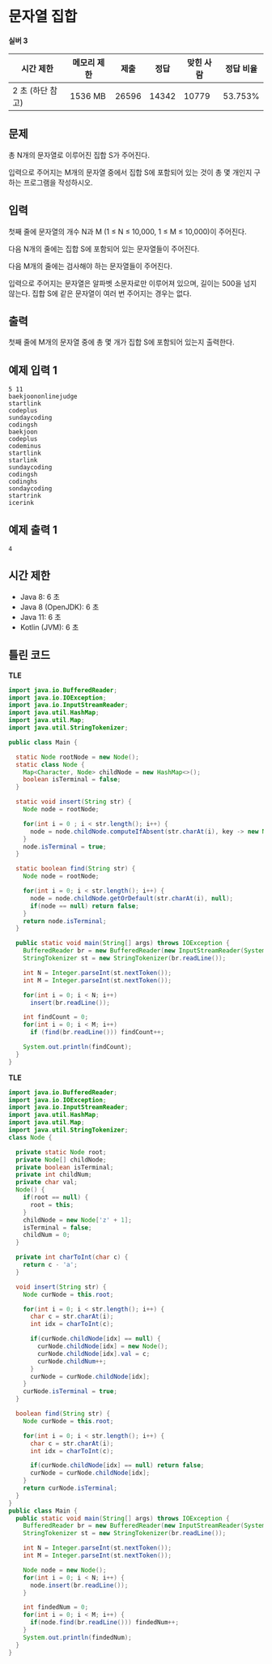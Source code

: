 # 문자열 집합
**실버 3**

|시간 제한|	메모리 제한|	제출|	정답|	맞힌 사람	|정답 비율|
|---|---|---|---|---|---|
|2 초 (하단 참고)|	1536 MB|	26596|	14342	|10779	|53.753%|

## 문제 

총 N개의 문자열로 이루어진 집합 S가 주어진다.

입력으로 주어지는 M개의 문자열 중에서 집합 S에 포함되어 있는 것이 총 몇 개인지 구하는 프로그램을 작성하시오.

## 입력 

첫째 줄에 문자열의 개수 N과 M (1 ≤ N ≤ 10,000, 1 ≤ M ≤ 10,000)이 주어진다.

다음 N개의 줄에는 집합 S에 포함되어 있는 문자열들이 주어진다.

다음 M개의 줄에는 검사해야 하는 문자열들이 주어진다.

입력으로 주어지는 문자열은 알파벳 소문자로만 이루어져 있으며, 길이는 500을 넘지 않는다. 집합 S에 같은 문자열이 여러 번 주어지는 경우는 없다.

## 출력 

첫째 줄에 M개의 문자열 중에 총 몇 개가 집합 S에 포함되어 있는지 출력한다.

## 예제 입력 1

```
5 11
baekjoononlinejudge
startlink
codeplus
sundaycoding
codingsh
baekjoon
codeplus
codeminus
startlink
starlink
sundaycoding
codingsh
codinghs
sondaycoding
startrink
icerink
```

## 예제 출력 1

```
4
```

## 시간 제한 

- Java 8: 6 초
- Java 8 (OpenJDK): 6 초
- Java 11: 6 초
- Kotlin (JVM): 6 초

## 틀린 코드

**TLE**

```java
import java.io.BufferedReader;
import java.io.IOException;
import java.io.InputStreamReader;
import java.util.HashMap;
import java.util.Map;
import java.util.StringTokenizer;

public class Main {

  static Node rootNode = new Node();
  static class Node {
    Map<Character, Node> childNode = new HashMap<>();
    boolean isTerminal = false;
  }

  static void insert(String str) {
    Node node = rootNode;

    for(int i = 0 ; i < str.length(); i++) {
      node = node.childNode.computeIfAbsent(str.charAt(i), key -> new Node());
    }
    node.isTerminal = true;
  }

  static boolean find(String str) {
    Node node = rootNode;

    for(int i = 0; i < str.length(); i++) {
      node = node.childNode.getOrDefault(str.charAt(i), null);
      if(node == null) return false;
    }
    return node.isTerminal;
  }

  public static void main(String[] args) throws IOException {
    BufferedReader br = new BufferedReader(new InputStreamReader(System.in));
    StringTokenizer st = new StringTokenizer(br.readLine());

    int N = Integer.parseInt(st.nextToken());
    int M = Integer.parseInt(st.nextToken());

    for(int i = 0; i < N; i++)
      insert(br.readLine());

    int findCount = 0;
    for(int i = 0; i < M; i++)
      if (find(br.readLine())) findCount++;

    System.out.println(findCount);
  }
}
```

**TLE**

```java
import java.io.BufferedReader;
import java.io.IOException;
import java.io.InputStreamReader;
import java.util.HashMap;
import java.util.Map;
import java.util.StringTokenizer;
class Node {

  private static Node root;
  private Node[] childNode;
  private boolean isTerminal;
  private int childNum;
  private char val;
  Node() {
    if(root == null) {
      root = this;
    }
    childNode = new Node['z' + 1];
    isTerminal = false;
    childNum = 0;
  }

  private int charToInt(char c) {
    return c - 'a';
  }

  void insert(String str) {
    Node curNode = this.root;

    for(int i = 0; i < str.length(); i++) {
      char c = str.charAt(i);
      int idx = charToInt(c);

      if(curNode.childNode[idx] == null) {
        curNode.childNode[idx] = new Node();
        curNode.childNode[idx].val = c;
        curNode.childNum++;
      }
      curNode = curNode.childNode[idx];
    }
    curNode.isTerminal = true;
  }

  boolean find(String str) {
    Node curNode = this.root;

    for(int i = 0; i < str.length(); i++) {
      char c = str.charAt(i);
      int idx = charToInt(c);

      if(curNode.childNode[idx] == null) return false;
      curNode = curNode.childNode[idx];
    }
    return curNode.isTerminal;
  }
}
public class Main {
  public static void main(String[] args) throws IOException {
    BufferedReader br = new BufferedReader(new InputStreamReader(System.in));
    StringTokenizer st = new StringTokenizer(br.readLine());

    int N = Integer.parseInt(st.nextToken());
    int M = Integer.parseInt(st.nextToken());

    Node node = new Node();
    for(int i = 0; i < N; i++) {
      node.insert(br.readLine());
    }

    int findedNum = 0;
    for(int i = 0; i < M; i++) {
      if(node.find(br.readLine())) findedNum++;
    }
    System.out.println(findedNum);
  }
}
```